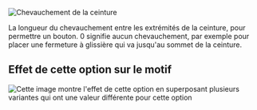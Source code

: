![Chevauchement de la ceinture](waistbandoverlap.svg)

La longueur du chevauchement entre les extrémités de la ceinture, pour permettre un bouton. 0 signifie aucun chevauchement, par exemple pour placer une fermeture à glissière qui va jusqu'au sommet de la ceinture.

## Effet de cette option sur le motif

![Cette image montre l'effet de cette option en superposant plusieurs variantes qui ont une valeur différente pour cette option](sandy_waistbandoverlap_sample.svg "Effet de cette option sur le motif")
